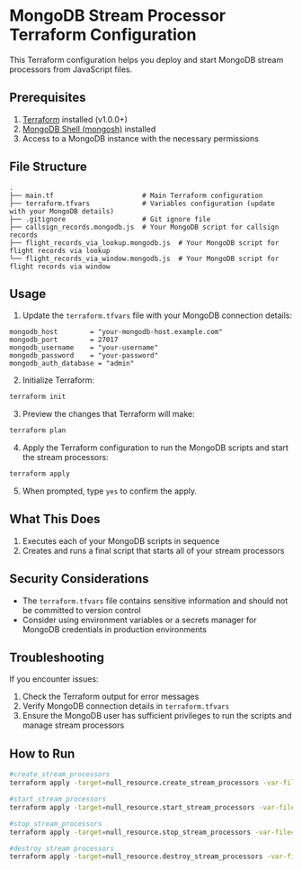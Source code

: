 # MongoDB Stream Processor Terraform Configuration

This Terraform configuration helps you deploy and start MongoDB stream processors from JavaScript files.

## Prerequisites

1. [Terraform](https://www.terraform.io/downloads.html) installed (v1.0.0+)
2. [MongoDB Shell (mongosh)](https://www.mongodb.com/try/download/shell) installed
3. Access to a MongoDB instance with the necessary permissions

## File Structure

```
.
├── main.tf                      # Main Terraform configuration
├── terraform.tfvars             # Variables configuration (update with your MongoDB details)
├── .gitignore                   # Git ignore file
├── callsign_records.mongodb.js  # Your MongoDB script for callsign records
├── flight_records_via_lookup.mongodb.js  # Your MongoDB script for flight records via lookup
└── flight_records_via_window.mongodb.js  # Your MongoDB script for flight records via window
```

## Usage

1. Update the `terraform.tfvars` file with your MongoDB connection details:

```hcl
mongodb_host        = "your-mongodb-host.example.com"
mongodb_port        = 27017
mongodb_username    = "your-username"
mongodb_password    = "your-password"
mongodb_auth_database = "admin"
```

2. Initialize Terraform:

```bash
terraform init
```

3. Preview the changes that Terraform will make:

```bash
terraform plan
```

4. Apply the Terraform configuration to run the MongoDB scripts and start the stream processors:

```bash
terraform apply
```

5. When prompted, type `yes` to confirm the apply.

## What This Does

1. Executes each of your MongoDB scripts in sequence
2. Creates and runs a final script that starts all of your stream processors

## Security Considerations

- The `terraform.tfvars` file contains sensitive information and should not be committed to version control
- Consider using environment variables or a secrets manager for MongoDB credentials in production environments

## Troubleshooting

If you encounter issues:

1. Check the Terraform output for error messages
2. Verify MongoDB connection details in `terraform.tfvars`
3. Ensure the MongoDB user has sufficient privileges to run the scripts and manage stream processors

## How to Run
```sh
#create_stream_processors
terraform apply -target=null_resource.create_stream_processors -var-file=terraform.tfvars -replace="null_resource.create_stream_processors[0]" -replace="null_resource.create_stream_processors[1]" -replace="null_resource.create_stream_processors[2]"

#start_stream_processors
terraform apply -target=null_resource.start_stream_processors -var-file=terraform.tfvars -replace="null_resource.start_stream_processors"

#stop_stream_processors
terraform apply -target=null_resource.stop_stream_processors -var-file=terraform.tfvars -replace="null_resource.stop_stream_processors"

#destroy stream processors
terraform apply -target=null_resource.destroy_stream_processors -var-file=terraform.tfvars -replace="null_resource.destroy_stream_processors"
```

